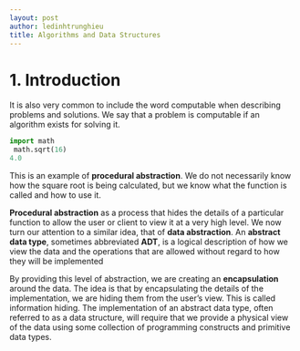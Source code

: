 ```yaml
---
layout: post
author: ledinhtrunghieu
title: Algorithms and Data Structures
---
```

# 1. Introduction
It is also very common to include the word computable when describing problems and solutions. We say that a problem is computable if an algorithm exists for solving it.


```py
import math
 math.sqrt(16)
4.0
```


This is an example of **procedural abstraction**. We do not necessarily know how the square root is being calculated, but we know what the function is called and how to use it.

**Procedural abstraction** as a process that hides the details of a particular function to allow the user or client to view it at a very high level. We now turn our attention to a similar idea, that of **data abstraction**. An **abstract data type**, sometimes abbreviated **ADT**, is a logical description of how we view the data and the operations that are allowed without regard to how they will be implemented

By providing this level of abstraction, we are creating an **encapsulation** around the data. The idea is that by encapsulating the details of the implementation, we are hiding them from the user’s view. This is called information hiding.
The implementation of an abstract data type, often referred to as a data structure, will require that we provide a physical view of the data using some collection of programming constructs and primitive data types.



